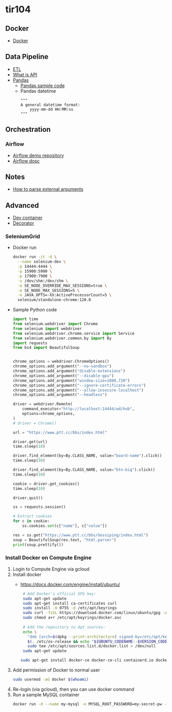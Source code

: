 # tir104

## Docker
- [Docker](https://docs.uuboyscy.dev/docs/category/docker-tutorial)

## Data Pipeline
- [ETL](https://docs.uuboyscy.dev/docs/Data%20Pipeline/What%20is%20ETL)
- [What is API](https://docs.uuboyscy.dev/docs/intro)
- [Pandas](https://docs.uuboyscy.dev/docs/category/pandas-tutorial)
  - [Pandas sample code](https://github.com/uuboyscy/course-datamining/blob/master/module_05_Pandas_introduction/00_pandas.ipynb)
  - Pandas datetime
    ```
    """
    A general datetime format:
        yyyy-mm-dd HH:MM:ss
    """
    ```
## Orchestration
### Airflow
  - [Airflow demo repository](https://github.com/uuboyscy/airflow-demo)
  - [Airflow dosc](https://docs.uuboyscy.dev/docs/Orchestration/AirFlow/)

## Notes
  - [How to parse external arguments](https://github.com/uuboyscy/tir104/blob/main/airflow-demo/utils/parse_external_arg.py)

## Advanced
- [Dev container](https://github.com/uuboyscy/demo-devcontainer)
- [Decorator](https://github.com/uuboyscy/pycontw-2024-decorators/blob/main/PyConTW%20-%202024-PyConTW-decorators.ipynb)

### SeleniumGrid
  - Docker run
    ```bash
    docker run -it -d \
      --name selenium-dev \
      -p 14444:4444 \
      -p 15900:5900 \
      -p 17900:7900 \
      -v /dev/shm:/dev/shm \
      -e SE_NODE_OVERRIDE_MAX_SESSIONS=true \
      -e SE_NODE_MAX_SESSIONS=5 \
      -e JAVA_OPTS=-XX:ActiveProcessorCount=5 \
      selenium/standalone-chrome:120.0
    ```
  - Sample Python code
    ```python
    import time
    from selenium.webdriver import Chrome
    from selenium import webdriver
    from selenium.webdriver.chrome.service import Service
    from selenium.webdriver.common.by import By
    import requests
    from bs4 import BeautifulSoup
    
    
    chrome_options = webdriver.ChromeOptions()
    chrome_options.add_argument("--no-sandbox")
    chrome_options.add_argument("disable-extensions")
    chrome_options.add_argument("--disable-gpu")
    chrome_options.add_argument("window-size=1080,720")
    chrome_options.add_argument("--ignore-certificate-errors")
    chrome_options.add_argument("--allow-insecure-localhost")
    chrome_options.add_argument("--headless")
    
    driver = webdriver.Remote(
        command_executor="http://localhost:14444/wd/hub",
        options=chrome_options,
    )
    # driver = Chrome()
    
    url = "https://www.ptt.cc/bbs/index.html"
    
    driver.get(url)
    time.sleep(10)
    
    driver.find_element(by=By.CLASS_NAME, value="board-name").click()
    time.sleep(10)
    
    driver.find_element(by=By.CLASS_NAME, value="btn-big").click()
    time.sleep(10)
    
    cookie = driver.get_cookies()
    time.sleep(10)
    
    driver.quit()
    
    ss = requests.session()
    
    # Extract cookies
    for c in cookie:
        ss.cookies.set(c["name"], c["value"])
    
    res = ss.get("https://www.ptt.cc/bbs/Gossiping/index.html")
    soup = BeautifulSoup(res.text, "html.parser")
    print(soup.prettify())
    ```

### Install Docker on Compute Engine
1. Login to Compute Engine via gcloud
2. Install docker
   - https://docs.docker.com/engine/install/ubuntu/
     ```bash
      # Add Docker's official GPG key:
      sudo apt-get update
      sudo apt-get install ca-certificates curl
      sudo install -m 0755 -d /etc/apt/keyrings
      sudo curl -fsSL https://download.docker.com/linux/ubuntu/gpg -o /etc/apt/keyrings/docker.asc
      sudo chmod a+r /etc/apt/keyrings/docker.asc
      
      # Add the repository to Apt sources:
      echo \
        "deb [arch=$(dpkg --print-architecture) signed-by=/etc/apt/keyrings/docker.asc] https://download.docker.com/linux/ubuntu \
        $(. /etc/os-release && echo "${UBUNTU_CODENAME:-$VERSION_CODENAME}") stable" | \
        sudo tee /etc/apt/sources.list.d/docker.list > /dev/null
      sudo apt-get update
     ```

     ```bash
     sudo apt-get install docker-ce docker-ce-cli containerd.io docker-buildx-plugin docker-compose-plugin
     ```
3. Add permission of Docker to normal user
   ```bash
   sudo usermod -aG docker $(whoami)
   ```
4. Re-login (via gcloud), then you can use docker command
5. Run a sample MySQL container
   ```bash
   docker run -d --name my-mysql -e MYSQL_ROOT_PASSWORD=my-secret-pw -p 3306:3306 mysql:latest
   ```
